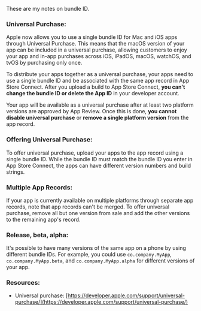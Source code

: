 These are my notes on bundle ID.<!--more-->

### Universal Purchase:
Apple now allows you to use a single bundle ID for Mac and iOS apps through Universal Purchase. This means that the macOS version of your app can be included in a universal purchase, allowing customers to enjoy your app and in-app purchases across iOS, iPadOS, macOS, watchOS, and tvOS by purchasing only once.

To distribute your apps together as a universal purchase, your apps need to use a single bundle ID and be associated with the same app record in App Store Connect. After you upload a build to App Store Connect, **you can't change the bundle ID or delete the App ID** in your developer account.

Your app will be available as a universal purchase after at least two platform versions are approved by App Review. Once this is done, **you cannot disable universal purchase** or **remove a single platform version** from the app record.

### Offering Universal Purchase:
To offer universal purchase, upload your apps to the app record using a single bundle ID. While the bundle ID must match the bundle ID you enter in App Store Connect, the apps can have different version numbers and build strings.

### Multiple App Records:
If your app is currently available on multiple platforms through separate app records, note that app records can't be merged. To offer universal purchase, remove all but one version from sale and add the other versions to the remaining app's record.

### Release, beta, alpha:
It's possible to have many versions of the same app on a phone by using different bundle IDs. For example, you could use `co.company.MyApp`, `co.company.MyApp.beta`, and `co.company.MyApp.alpha` for different versions of your app.

### Resources:
- Universal purchase: [https://developer.apple.com/support/universal-purchase/](https://developer.apple.com/support/universal-purchase/)